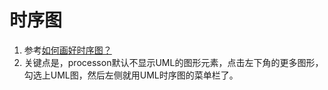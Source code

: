 # 时序图

1. 参考[如何画好时序图？](https://jingyan.baidu.com/article/495ba841ab06f138b20ede79.html)
2. 关键点是，processon默认不显示UML的图形元素，点击左下角的更多图形，勾选上UML图，然后左侧就用UML时序图的菜单栏了。